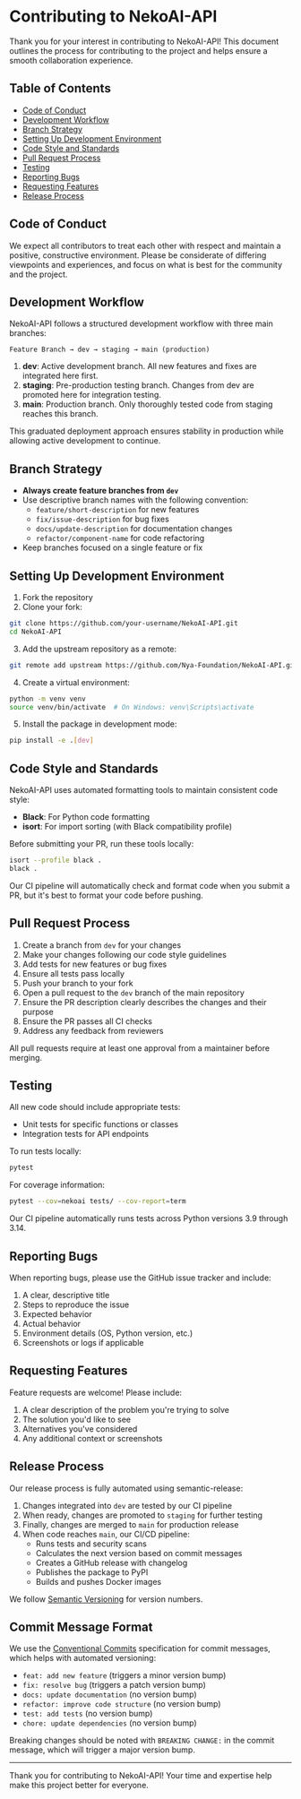 # Contributing to NekoAI-API

Thank you for your interest in contributing to NekoAI-API! This document outlines the process for contributing to the project and helps ensure a smooth collaboration experience.

## Table of Contents
- [Code of Conduct](#code-of-conduct)
- [Development Workflow](#development-workflow)
- [Branch Strategy](#branch-strategy)
- [Setting Up Development Environment](#setting-up-development-environment)
- [Code Style and Standards](#code-style-and-standards)
- [Pull Request Process](#pull-request-process)
- [Testing](#testing)
- [Reporting Bugs](#reporting-bugs)
- [Requesting Features](#requesting-features)
- [Release Process](#release-process)

## Code of Conduct

We expect all contributors to treat each other with respect and maintain a positive, constructive environment. Please be considerate of differing viewpoints and experiences, and focus on what is best for the community and the project.

## Development Workflow

NekoAI-API follows a structured development workflow with three main branches:

```
Feature Branch → dev → staging → main (production)
```

1. **dev**: Active development branch. All new features and fixes are integrated here first.
2. **staging**: Pre-production testing branch. Changes from dev are promoted here for integration testing.
3. **main**: Production branch. Only thoroughly tested code from staging reaches this branch.

This graduated deployment approach ensures stability in production while allowing active development to continue.

## Branch Strategy

- **Always create feature branches from `dev`**
- Use descriptive branch names with the following convention:
  - `feature/short-description` for new features
  - `fix/issue-description` for bug fixes
  - `docs/update-description` for documentation changes
  - `refactor/component-name` for code refactoring
- Keep branches focused on a single feature or fix

## Setting Up Development Environment

1. Fork the repository
2. Clone your fork:
```bash
git clone https://github.com/your-username/NekoAI-API.git
cd NekoAI-API
```
3. Add the upstream repository as a remote:
```bash
git remote add upstream https://github.com/Nya-Foundation/NekoAI-API.git
```
4. Create a virtual environment:
```bash
python -m venv venv
source venv/bin/activate  # On Windows: venv\Scripts\activate
```
5. Install the package in development mode:
```bash
pip install -e .[dev]
```

## Code Style and Standards

NekoAI-API uses automated formatting tools to maintain consistent code style:

- **Black**: For Python code formatting
- **isort**: For import sorting (with Black compatibility profile)

Before submitting your PR, run these tools locally:
```bash
isort --profile black .
black .
```

Our CI pipeline will automatically check and format code when you submit a PR, but it's best to format your code before pushing.

## Pull Request Process

1. Create a branch from `dev` for your changes
2. Make your changes following our code style guidelines
3. Add tests for new features or bug fixes
4. Ensure all tests pass locally
5. Push your branch to your fork
6. Open a pull request to the `dev` branch of the main repository
7. Ensure the PR description clearly describes the changes and their purpose
8. Ensure the PR passes all CI checks
9. Address any feedback from reviewers

All pull requests require at least one approval from a maintainer before merging.

## Testing

All new code should include appropriate tests:

- Unit tests for specific functions or classes
- Integration tests for API endpoints

To run tests locally:
```bash
pytest
```

For coverage information:
```bash
pytest --cov=nekoai tests/ --cov-report=term
```

Our CI pipeline automatically runs tests across Python versions 3.9 through 3.14.

## Reporting Bugs

When reporting bugs, please use the GitHub issue tracker and include:

1. A clear, descriptive title
2. Steps to reproduce the issue
3. Expected behavior
4. Actual behavior
5. Environment details (OS, Python version, etc.)
6. Screenshots or logs if applicable

## Requesting Features

Feature requests are welcome! Please include:

1. A clear description of the problem you're trying to solve
2. The solution you'd like to see
3. Alternatives you've considered
4. Any additional context or screenshots

## Release Process

Our release process is fully automated using semantic-release:

1. Changes integrated into `dev` are tested by our CI pipeline
2. When ready, changes are promoted to `staging` for further testing
3. Finally, changes are merged to `main` for production release
4. When code reaches `main`, our CI/CD pipeline:
   - Runs tests and security scans
   - Calculates the next version based on commit messages
   - Creates a GitHub release with changelog
   - Publishes the package to PyPI
   - Builds and pushes Docker images

We follow [Semantic Versioning](https://semver.org/) for version numbers.

## Commit Message Format

We use the [Conventional Commits](https://www.conventionalcommits.org/) specification for commit messages, which helps with automated versioning:

- `feat: add new feature` (triggers a minor version bump)
- `fix: resolve bug` (triggers a patch version bump)
- `docs: update documentation` (no version bump)
- `refactor: improve code structure` (no version bump)
- `test: add tests` (no version bump)
- `chore: update dependencies` (no version bump)

Breaking changes should be noted with `BREAKING CHANGE:` in the commit message, which will trigger a major version bump.

---

Thank you for contributing to NekoAI-API! Your time and expertise help make this project better for everyone.